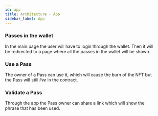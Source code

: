 ```yaml
---
id: app
title: Architecture - App
sidebar_label: App
---
```


### Passes in the wallet

In the main page the user will have to login through the wallet. Then it will be redirected to a page where all the passes in the wallet will be shown.

### Use a Pass

The owner of a Pass can use it, which will cause the burn of the NFT but the Pass will still _live_ in the contract.

### Validate a Pass

Through the app the Pass owner can share a link which will show the phrase that has been used.
